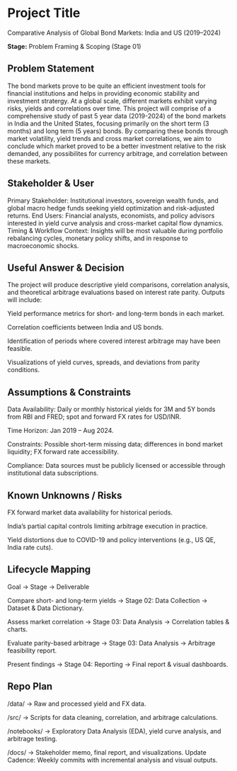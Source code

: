 # Project Title 

Comparative Analysis of Global Bond Markets: India and US (2019–2024)

**Stage:** Problem Framing & Scoping (Stage 01)

## Problem Statement

The bond markets prove to be quite an efficient investment tools for financial institutions and helps in providing economic stability and investment stratergy. At a global scale, different markets exhibit varying risks, yields and correlations over time. This project will comprise of a comprehensive study of past 5 year data (2019-2024) of the bond markets in India and the United States, focusing primarily on the short term (3 months) and long term (5 years) bonds. By comparing these bonds through market volatility, yield trends and cross market correlations, we aim to conclude which market proved to be a better investment relative to the risk demanded, any possibilites for currency arbitrage, and correlation between these markets. 

## Stakeholder & User

Primary Stakeholder: Institutional investors, sovereign wealth funds, and global macro hedge funds seeking yield optimization and risk-adjusted returns.
End Users: Financial analysts, economists, and policy advisors interested in yield curve analysis and cross-market capital flow dynamics.
Timing & Workflow Context: Insights will be most valuable during portfolio rebalancing cycles, monetary policy shifts, and in response to macroeconomic shocks.

## Useful Answer & Decision

The project will produce descriptive yield comparisons, correlation analysis, and theoretical arbitrage evaluations based on interest rate parity. Outputs will include:

Yield performance metrics for short- and long-term bonds in each market.

Correlation coefficients between India and US bonds.

Identification of periods where covered interest arbitrage may have been feasible.

Visualizations of yield curves, spreads, and deviations from parity conditions.

## Assumptions & Constraints

Data Availability: Daily or monthly historical yields for 3M and 5Y bonds from RBI and FRED; spot and forward FX rates for USD/INR.

Time Horizon: Jan 2019 – Aug 2024.

Constraints: Possible short-term missing data; differences in bond market liquidity; FX forward rate accessibility.

Compliance: Data sources must be publicly licensed or accessible through institutional data subscriptions.

## Known Unknowns / Risks

FX forward market data availability for historical periods.

India’s partial capital controls limiting arbitrage execution in practice.

Yield distortions due to COVID-19 and policy interventions (e.g., US QE, India rate cuts).

## Lifecycle Mapping
Goal → Stage → Deliverable

Compare short- and long-term yields → Stage 02: Data Collection → Dataset & Data Dictionary.

Assess market correlation → Stage 03: Data Analysis → Correlation tables & charts.

Evaluate parity-based arbitrage → Stage 03: Data Analysis → Arbitrage feasibility report.

Present findings → Stage 04: Reporting → Final report & visual dashboards.

## Repo Plan

/data/ → Raw and processed yield and FX data.

/src/ → Scripts for data cleaning, correlation, and arbitrage calculations.

/notebooks/ → Exploratory Data Analysis (EDA), yield curve analysis, and arbitrage testing.

/docs/ → Stakeholder memo, final report, and visualizations.
Update Cadence: Weekly commits with incremental analysis and visual outputs.